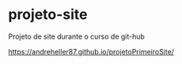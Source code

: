 # projeto-site
 Projeto de site durante o curso de git-hub
 
https://andreheller87.github.io/projetoPrimeiroSite/

